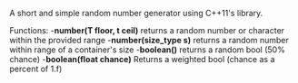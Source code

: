 A short and simple random number generator using C++11's <random> library.

Functions:
  -**number(T floor, t ceil)** returns a random number or character within the provided range
  -**number(size_type s)** returns a random number within range of a container's size
  -**boolean()** returns a random bool (50% chance)
  -**boolean(float chance)** Returns a weighted bool (chance as a percent of 1.f)
